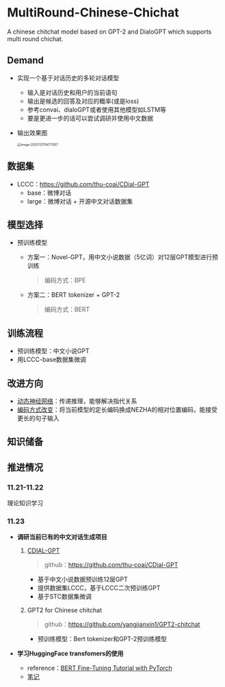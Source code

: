 # MultiRound-Chinese-Chichat

A chinese chitchat model based on GPT-2 and DialoGPT which supports multi round chichat.

## Demand

* 实现一个基于对话历史的多轮对话模型

    * 输入是对话历史和用户的当前语句
    * 输出是候选的回答及对应的概率(或是loss)
    * 参考convai、dialoGPT或者使用其他模型如LSTM等
    * 要是更进一步的话可以尝试调研并使用中文数据

* 输出效果图

    <img src="https://gitee.com/WIN0624/document/raw/markdown-picture/img/image-20201121154711357.png" alt="image-20201121154711357" style="zoom:50%;" />

## 数据集

* LCCC：https://github.com/thu-coai/CDial-GPT
    * base：微博对话
    * large：微博对话 + 开源中文对话数据集

## 模型选择

* 预训练模型

    * 方案一：Novel-GPT，用中文小说数据（5亿词）对12层GPT模型进行预训练

        > 编码方式：BPE

    * 方案二：BERT tokenizer + GPT-2

        > 编码方式：BERT

## 训练流程

* 预训练模型：中文小说GPT
* 用LCCC-base数据集微调

## 改进方向

* [动态神经网络](#https://cs224d.stanford.edu/reports/RaghuvanshiChase.pdf)：传递推理，能够解决指代关系
* [编码方式改变](#https://github.com/bojone/nezha_gpt_dialog)：将当前模型的定长编码换成NEZHA的相对位置编码，能接受更长的句子输入

## 知识储备



## 推进情况

### 11.21-11.22

理论知识学习

### 11.23

* **调研当前已有的中文对话生成项目**

    1. [CDIAL-GPT](#https://arxiv.org/abs/2008.03946) 

        > github：https://github.com/thu-coai/CDial-GPT

        * 基于中文小说数据预训练12层GPT
        * 提供数据集LCCC，基于LCCC二次预训练GPT
        * 基于STC数据集微调

    2. GPT2 for Chinese chitchat

        > github：https://github.com/yangjianxin1/GPT2-chitchat

        * 预训练模型：Bert tokenizer和GPT-2预训练模型

* **学习HuggingFace transfomers的使用**

    * reference：[BERT Fine-Tuning Tutorial with PyTorch](#https://mccormickml.com/2019/07/22/BERT-fine-tuning/)
    * [笔记](#)

